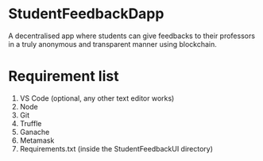 # StudentFeedbackDapp
A decentralised app where students can give feedbacks to their professors in a truly  anonymous and transparent manner using blockchain.

# Requirement list
1. VS Code (optional, any other text editor works)
2. Node
3. Git
4. Truffle
5. Ganache
6. Metamask 
7. Requirements.txt (inside the StudentFeedbackUI directory)
